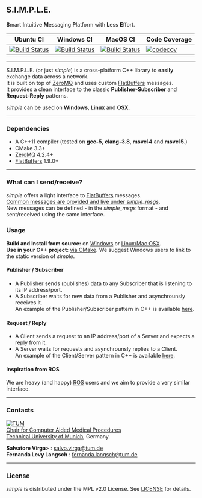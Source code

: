 ## S.I.M.P.L.E.

 <b>S</b>mart <b>I</b>ntuitive <b>M</b>essaging <b>P</b>latform with <b>L</b>ess <b>E</b>ffort.   

Ubuntu CI | Windows CI | MacOS CI | Code Coverage |
------ | ------- | ----- | ----- |
[![Build Status](https://dev.azure.com/IFL-CAMP/SIMPLE/_apis/build/status/Build.Ubuntu?branchName=master)](https://dev.azure.com/IFL-CAMP/SIMPLE/_build/latest?definitionId=2&branchName=master) | [![Build Status](https://dev.azure.com/IFL-CAMP/SIMPLE/_apis/build/status/Build.Windows?branchName=master)](https://dev.azure.com/IFL-CAMP/SIMPLE/_build/latest?definitionId=3&branchName=master)| [![Build Status](https://dev.azure.com/IFL-CAMP/SIMPLE/_apis/build/status/Build.MacOS?branchName=master)](https://dev.azure.com/IFL-CAMP/SIMPLE/_build/latest?definitionId=4&branchName=master) | [![codecov](https://codecov.io/gh/IFL-CAMP/simple/branch/master/graph/badge.svg)](https://codecov.io/gh/IFL-CAMP/simple)
___

S.I.M.P.L.E. (or just *simple*) is a cross-platform C++ library to **easily** exchange data across a network.          
It is built on top of [ZeroMQ](https://github.com/zeromq/libzmq) and uses custom [FlatBuffers](https://github.com/google/flatbuffers) messages.       
It provides a clean interface to the classic **Publisher-Subscriber** and **Request-Reply** patterns.         

*simple* can be used on **Windows**, **Linux** and **OSX**. 
___
### Dependencies

- A C++11 compiler (tested on **gcc-5**, **clang-3.8**, **msvc14** and **msvc15**.)
- CMake 3.3+
- [ZeroMQ](https://github.com/zeromq/libzmq) 4.2.4+
- [FlatBuffers](https://github.com/google/flatbuffers) 1.9.0+

___

### What can I send/receive?

*simple* offers a light interface to [FlatBuffers](https://github.com/google/flatbuffers) messages.          
[Common messages are provided and live under *simple_msgs*](https://github.com/IFL-CAMP/simple/wiki#simple_msgs).     
New messages can be defined - in the *simple_msgs* format - and sent/received using the same interface.

### Usage

<b>Build and Install from source:</b> on [Windows](https://github.com/IFL-CAMP/simple/wiki/install:-windows) or [Linux/Mac OSX](https://github.com/IFL-CAMP/simple/wiki/install:-linux).      
<b>Use in your C++ project:</b> [via CMake](https://github.com/IFL-CAMP/simple/wiki#cmake). We suggest Windows users to link to the static version of *simple*.     

#### Publisher / Subscriber 
- A Publisher sends (publishes) data to any Subscriber that is listening to its IP address/port.
- A Subscriber waits for new data from a Publisher and asynchrounsly receives it.      
An example of the Publisher/Subscriber pattern in C++ is available [here](https://github.com/IFL-CAMP/simple/wiki/example:-pubsub).

#### Request / Reply
- A Client sends a request to an IP address/port of a Server and expects a reply from it.           
- A Server waits for requests and asynchrounsly replies to a Client.         
An example of the Client/Server pattern in C++ is available [here](https://github.com/IFL-CAMP/simple/wiki/example:-reqrep).

#### Inspiration from ROS

We are heavy (and happy) [ROS](http://www.ros.org/) users and we aim to provide a very similar interface.     
___

### Contacts

[![TUM](http://campar.in.tum.de/files/goeblr/TUM_Web_Logo_blau.png "TUM Logo")](http://tum.de)        
[Chair for Computer Aided Medical Procedures](http://campar.in.tum.de/)        
[Technical University of Munich](www.tum.de), Germany.       

<b>Salvatore Virga</b>> : [salvo.virga@tum.de][salvo_email]     
<b>Fernanda Levy Langsch</b> : [fernanda.langsch@tum.de][fernanda_email]

[salvo_email]: salvo.virga@tum.de
[fernanda_email]: fernanda.langsch@tum.de       
___
### License

*simple* is distributed under the MPL v2.0 License. See [LICENSE](https://github.com/IFL-CAMP/simple/blob/master/LICENSE) for details.
